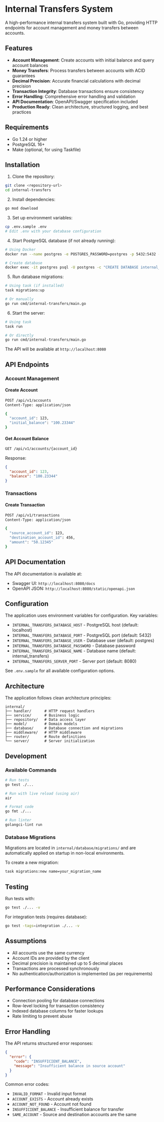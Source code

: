 # Internal Transfers System

A high-performance internal transfers system built with Go, providing HTTP endpoints for account management and money transfers between accounts.

## Features

- **Account Management**: Create accounts with initial balance and query account balances
- **Money Transfers**: Process transfers between accounts with ACID guarantees
- **Decimal Precision**: Accurate financial calculations with decimal precision
- **Transaction Integrity**: Database transactions ensure consistency
- **Error Handling**: Comprehensive error handling and validation
- **API Documentation**: OpenAPI/Swagger specification included
- **Production Ready**: Clean architecture, structured logging, and best practices

## Requirements

- Go 1.24 or higher
- PostgreSQL 16+
- Make (optional, for using Taskfile)

## Installation

1. Clone the repository:
```bash
git clone <repository-url>
cd internal-transfers
```

2. Install dependencies:
```bash
go mod download
```

3. Set up environment variables:
```bash
cp .env.sample .env
# Edit .env with your database configuration
```

4. Start PostgreSQL database (if not already running):
```bash
# Using Docker
docker run --name postgres -e POSTGRES_PASSWORD=postgres -p 5432:5432 -d postgres:16

# Create database
docker exec -it postgres psql -U postgres -c "CREATE DATABASE internal_transfers;"
```

5. Run database migrations:
```bash
# Using task (if installed)
task migrations:up

# Or manually
go run cmd/internal-transfers/main.go
```

6. Start the server:
```bash
# Using task
task run

# Or directly
go run cmd/internal-transfers/main.go
```

The API will be available at `http://localhost:8080`

## API Endpoints

### Account Management

#### Create Account
```bash
POST /api/v1/accounts
Content-Type: application/json

{
  "account_id": 123,
  "initial_balance": "100.23344"
}
```

#### Get Account Balance
```bash
GET /api/v1/accounts/{account_id}
```

Response:
```json
{
  "account_id": 123,
  "balance": "100.23344"
}
```

### Transactions

#### Create Transaction
```bash
POST /api/v1/transactions
Content-Type: application/json

{
  "source_account_id": 123,
  "destination_account_id": 456,
  "amount": "50.12345"
}
```

## API Documentation

The API documentation is available at:
- Swagger UI: `http://localhost:8080/docs`
- OpenAPI JSON: `http://localhost:8080/static/openapi.json`

## Configuration

The application uses environment variables for configuration. Key variables:

- `INTERNAL_TRANSFERS_DATABASE_HOST` - PostgreSQL host (default: localhost)
- `INTERNAL_TRANSFERS_DATABASE_PORT` - PostgreSQL port (default: 5432)
- `INTERNAL_TRANSFERS_DATABASE_USER` - Database user (default: postgres)
- `INTERNAL_TRANSFERS_DATABASE_PASSWORD` - Database password
- `INTERNAL_TRANSFERS_DATABASE_NAME` - Database name (default: internal_transfers)
- `INTERNAL_TRANSFERS_SERVER_PORT` - Server port (default: 8080)

See `.env.sample` for all available configuration options.

## Architecture

The application follows clean architecture principles:

```
internal/
├── handler/      # HTTP request handlers
├── service/      # Business logic
├── repository/   # Data access layer
├── model/        # Domain models
├── database/     # Database connection and migrations
├── middleware/   # HTTP middleware
├── router/       # Route definitions
└── server/       # Server initialization
```

## Development

### Available Commands

```bash
# Run tests
go test ./...

# Run with live reload (using air)
air

# Format code
go fmt ./...

# Run linter
golangci-lint run
```

### Database Migrations

Migrations are located in `internal/database/migrations/` and are automatically applied on startup in non-local environments.

To create a new migration:
```bash
task migrations:new name=your_migration_name
```

## Testing

Run tests with:
```bash
go test ./... -v
```

For integration tests (requires database):
```bash
go test -tags=integration ./... -v
```

## Assumptions

- All accounts use the same currency
- Account IDs are provided by the client
- Decimal precision is maintained up to 5 decimal places
- Transactions are processed synchronously
- No authentication/authorization is implemented (as per requirements)

## Performance Considerations

- Connection pooling for database connections
- Row-level locking for transaction consistency
- Indexed database columns for faster lookups
- Rate limiting to prevent abuse

## Error Handling

The API returns structured error responses:
```json
{
  "error": {
    "code": "INSUFFICIENT_BALANCE",
    "message": "Insufficient balance in source account"
  }
}
```

Common error codes:
- `INVALID_FORMAT` - Invalid input format
- `ACCOUNT_EXISTS` - Account already exists
- `ACCOUNT_NOT_FOUND` - Account not found
- `INSUFFICIENT_BALANCE` - Insufficient balance for transfer
- `SAME_ACCOUNT` - Source and destination accounts are the same